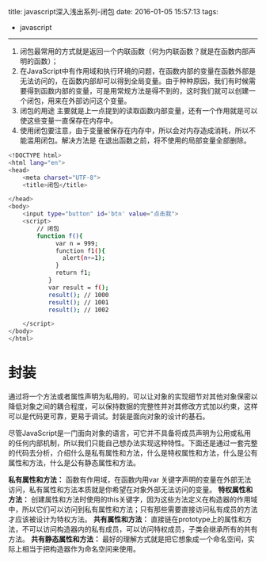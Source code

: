 title: javascript深入浅出系列-闭包
date: 2016-01-05 15:57:13
tags:
  - javascript
---

1. 闭包最常用的方式就是返回一个内联函数（何为内联函数？就是在函数内部声明的函数）；
2. 在JavaScript中有作用域和执行环境的问题，在函数内部的变量在函数外部是无法访问的，在函数内部却可以得到全局变量。由于种种原因，我们有时候需要得到函数内部的变量，可是用常规方法是得不到的，这时我们就可以创建一个闭包，用来在外部访问这个变量。
3. 闭包的用途 主要就是上一点提到的读取函数内部变量，还有一个作用就是可以使这些变量一直保存在内存中。
4. 使用闭包要注意，由于变量被保存在内存中，所以会对内存造成消耗，所以不能滥用闭包。解决方法是 在退出函数之前，将不使用的局部变量全部删除。

<!-- more -->

``` bash
<!DOCTYPE html>
<html lang="en">
<head>
    <meta charset="UTF-8">
    <title>闭包</title>

</head>
<body>
    <input type="button" id='btn' value="点击我">
    <script>
        // 闭包
        function f(){
          　　var n = 999;
          　　function f1(){
           　　 alert(n+=1);
         　　 }
         　　 return f1;
        　　}
        　　var result = f();
        　　result(); // 1000
        　　result(); // 1001
        　　result(); // 1002

    </script>
</body>
</html>

```

# 封装
通过将一个方法或者属性声明为私用的，可以让对象的实现细节对其他对象保密以降低对象之间的耦合程度，可以保持数据的完整性并对其修改方式加以约束，这样可以是代码更可靠，更易于调试。封装是面向对象的设计的基石。

尽管JavaScript是一门面向对象的语言，可它并不具备将成员声明为公用或私用的任何内部机制，所以我们只能自己想办法实现这种特性。下面还是通过一套完整的代码去分析，介绍什么是私有属性和方法，什么是特权属性和方法，什么是公有属性和方法，什么是公有静态属性和方法。

**私有属性和方法：**
函数有作用域，在函数内用var 关键字声明的变量在外部无法访问，私有属性和方法本质就是你希望在对象外部无法访问的变量。
**特权属性和方法：**
创建属性和方法时使用的this关键字，因为这些方法定义在构造器的作用域中，所以它们可以访问到私有属性和方法；只有那些需要直接访问私有成员的方法才应该被设计为特权方法。
**共有属性和方法：**
直接链在prototype上的属性和方法，不可以访问构造器内的私有成员，可以访问特权成员，子类会继承所有的共有方法。
**共有静态属性和方法：**
最好的理解方式就是把它想象成一个命名空间，实际上相当于把构造器作为命名空间来使用。
